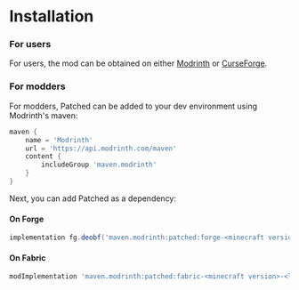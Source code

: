 # Installation

### For users

For users, the mod can be obtained on either [Modrinth](https://modrinth.com/mod/patched) or [CurseForge](https://www.curseforge.com/minecraft/mc-mods/patched).

### For modders

For modders, Patched can be added to your dev environment using Modrinth's maven:

```gradle
maven {
    name = 'Modrinth'
    url = 'https://api.modrinth.com/maven'
    content {
        includeGroup 'maven.modrinth'
    }
}
```

Next, you can add Patched as a dependency:

#### On Forge

```gradle
implementation fg.deobf('maven.modrinth:patched:forge-<minecraft version>-<latest version here>')
```

#### On Fabric

```gradle
modImplementation 'maven.modrinth:patched:fabric-<minecraft version>-<latest version here>'
```